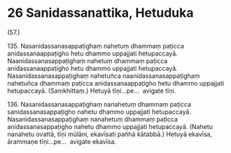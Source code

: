 

# 26 Sanidassanattika, Hetuduka


(57.)

135\. Nasanidassanasappaṭighaṃ nahetuṃ dhammaṃ paṭicca anidassanaappaṭigho hetu dhammo uppajjati hetupaccayā. Naanidassanasappaṭighaṃ nahetuṃ dhammaṃ paṭicca anidassanaappaṭigho hetu dhammo uppajjati hetupaccayā. Nasanidassanasappaṭighaṃ nahetuñca naanidassanasappaṭighaṃ nahetuñca dhammaṃ paṭicca anidassanaappaṭigho hetu dhammo uppajjati hetupaccayā. (Saṃkhittaṃ.) Hetuyā tīṇi…pe…  avigate tīṇi.

136\. Nasanidassanasappaṭighaṃ nanahetuṃ dhammaṃ paṭicca sanidassanasappaṭigho nahetu dhammo uppajjati hetupaccayā. Nasanidassanasappaṭighaṃ nanahetuṃ dhammaṃ paṭicca anidassanasappaṭigho nahetu dhammo uppajjati hetupaccayā. (Nahetu nanahetu ovattā, tīṇi mūlāni, ekavīsati pañhā kātabbā.) Hetuyā ekavīsa, ārammaṇe tīṇi…pe…  avigate ekavīsa.



